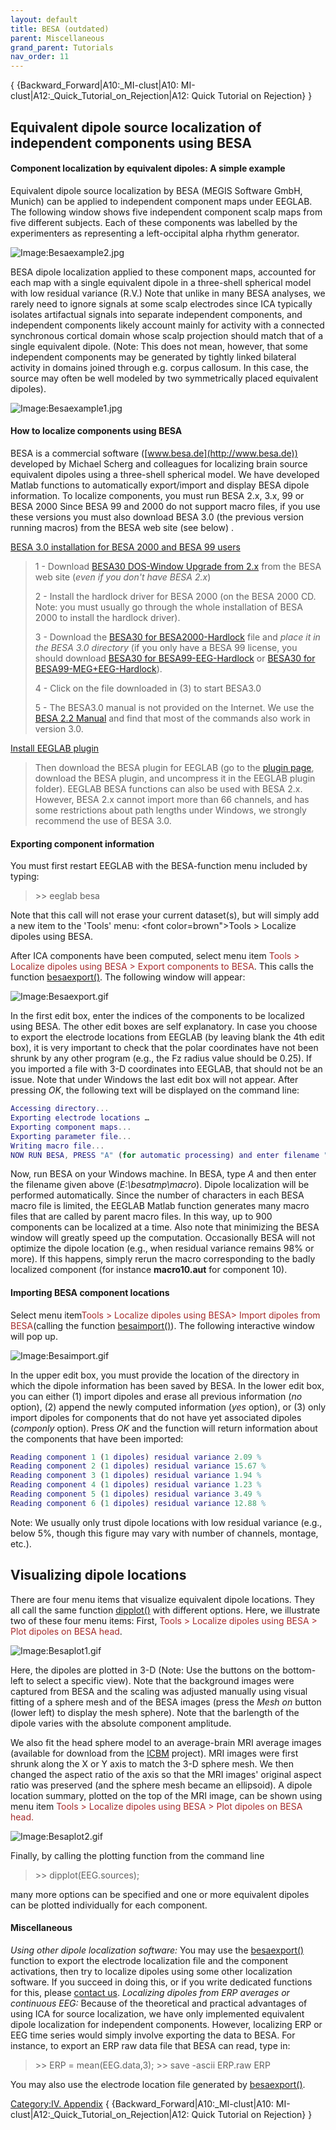 ```yaml
---
layout: default
title: BESA (outdated)
parent: Miscellaneous
grand_parent: Tutorials
nav_order: 11
---
```


{ {Backward_Forward\|A10:_MI-clust\|A10:
MI-clust\|A12:_Quick_Tutorial_on_Rejection\|A12: Quick Tutorial on
Rejection} }

Equivalent dipole source localization of independent components using BESA
--------------------------------------------------------------------------

#### Component localization by equivalent dipoles: A simple example

Equivalent dipole source localization by BESA (MEGIS Software GmbH,
Munich) can be applied to independent component maps under EEGLAB. The
following window shows five independent component scalp maps from five
different subjects. Each of these components was labelled by the
experimenters as representing a left-occipital alpha rhythm generator.


![Image:Besaexample2.jpg](/assets/images/Besaexample2.jpg)



BESA dipole localization applied to these component maps, accounted for
each map with a single equivalent dipole in a three-shell spherical
model with low residual variance (R.V.) Note that unlike in many BESA
analyses, we rarely need to ignore signals at some scalp electrodes
since ICA typically isolates artifactual signals into separate
independent components, and independent components likely account mainly
for activity with a connected synchronous cortical domain whose scalp
projection should match that of a single equivalent dipole. (Note: This
does not mean, however, that some independent components may be
generated by tightly linked bilateral activity in domains joined through
e.g. corpus callosum. In this case, the source may often be well modeled
by two symmetrically placed equivalent dipoles).


![Image:Besaexample1.jpg](/assets/images/Besaexample1.jpg)


#### How to localize components using BESA

BESA is a commercial software ([www.besa.de](http://www.besa.de))
developed by Michael Scherg and colleagues for localizing brain source
equivalent dipoles using a three-shell spherical model.
We have developed Matlab functions to automatically export/import and
display BESA dipole information. To localize components, you must run
BESA 2.x, 3.x, 99 or BESA 2000 Since BESA 99 and 2000 do not support
macro files, if you use these versions you must also download BESA 3.0
(the previous version running macros) from the BESA web site (see below)
.

<u>BESA 3.0 installation for BESA 2000 and BESA 99 users</u>

> 1 - Download [BESA30 DOS-Window Upgrade from
> 2.x](ftp://ftp.besa.de/updates/besa_version_3.0/besa30-dos-windows_upgrade_from_2x.exe)
> from the BESA web site (*even if you don't have BESA 2.x*)
>
> 2 - Install the hardlock driver for BESA 2000 (on the BESA 2000 CD.
> Note: you must usually go through the whole installation of BESA 2000
> to install the hardlock driver).
>
> 3 - Download the [BESA30 for
> BESA2000-Hardlock](ftp://ftp.besa.de/updates/besa_version_3.0/besa30_for_besa2000-hardlock.exe)
> file and *place it in the BESA 3.0 directory* (if you only have a BESA
> 99 license, you should download [BESA30 for
> BESA99-EEG-Hardlock](ftp://ftp.besa.de/updates/besa_version_3.0/besa30_for_besa99-eeg-hardlock.exe)
> or [BESA30 for
> BESA99-MEG+EEG-Hardlock](ftp://ftp.besa.de/updates/besa_version_3.0/besa30_for_besa99-meg+eeg-hardlock.exe)).
>
> 4 - Click on the file downloaded in (3) to start BESA3.0
>
> 5 - The BESA3.0 manual is not provided on the Internet. We use the
> [BESA 2.2
> Manual](ftp://ftp.besa.de/updates/besa_version_3.0/besa22_manuals.exe)
> and find that most of the commands also work in version 3.0.

<u>Install EEGLAB plugin</u>

> Then download the BESA plugin for EEGLAB (go to the [plugin
> page](http://sccn.ucsd.edu/eeglab/plugins.html), download the BESA
> plugin, and uncompress it in the EEGLAB plugin folder). EEGLAB BESA
> functions can also be used with BESA 2.x. However, BESA 2.x cannot
> import more than 66 channels, and has some restrictions about path
> lengths under Windows, we strongly recommend the use of BESA 3.0.

#### Exporting component information

You must first restart EEGLAB with the BESA-function menu included by
typing:

> \>\> eeglab besa

Note that this call will not erase your current dataset(s), but will
simply add a new item to the 'Tools' menu: <font color=brown">Tools \>
Localize dipoles using BESA</font>.

After ICA components have been computed, select menu item
<font color=brown>Tools \> Localize dipoles using BESA \> Export
components to BESA</font>. This calls the function
[besaexport()](http://sccn.ucsd.edu/eeglab/allfunctions/besaexport.html).
The following window will appear:


![Image:Besaexport.gif](/assets/images/Besaexport.gif)



In the first edit box, enter the indices of the components to be
localized using BESA. The other edit boxes are self explanatory. In case
you choose to export the electrode locations from EEGLAB (by leaving
blank the 4th edit box), it is very important to check that the polar
coordinates have not been shrunk by any other program (e.g., the Fz
radius value should be 0.25). If you imported a file with 3-D
coordinates into EEGLAB, that should not be an issue. Note that under
Windows the last edit box will not appear. After pressing *OK*, the
following text will be displayed on the command line:

``` matlab
Accessing directory...
Exporting electrode locations …
Exporting component maps...
Exporting parameter file...
Writing macro file...
NOW RUN BESA, PRESS "A" (for automatic processing) and enter filename "E:\besatmp\macro"
```

Now, run BESA on your Windows machine. In BESA, type *A* and then enter
the filename given above (*E:\\besatmp\\macro*). Dipole localization
will be performed automatically. Since the number of characters in each
BESA macro file is limited, the EEGLAB Matlab function generates many
macro files that are called by parent macro files. In this way, up to
900 components can be localized at a time. Also note that minimizing the
BESA window will greatly speed up the computation. Occasionally BESA
will not optimize the dipole location (e.g., when residual variance
remains 98% or more). If this happens, simply rerun the macro
corresponding to the badly localized component (for instance
**macro10.aut** for component 10).

#### Importing BESA component locations

Select menu item<font color=brown>Tools \> Localize dipoles using BESA\>
Import dipoles from BESA</font>(calling the function
[besaimport()](http://sccn.ucsd.edu/eeglab/allfunctions/besaimport.html)).
The following interactive window will pop up.


![Image:Besaimport.gif](/assets/images/Besaimport.gif)



In the upper edit box, you must provide the location of the directory in
which the dipole information has been saved by BESA. In the lower edit
box, you can either (1) import dipoles and erase all previous
information (*no* option), (2) append the newly computed information
(*yes* option), or (3) only import dipoles for components that do not
have yet associated dipoles (*componly* option). Press *OK* and the
function will return information about the components that have been
imported:

``` matlab
Reading component 1 (1 dipoles) residual variance 2.09 %
Reading component 2 (1 dipoles) residual variance 15.67 %
Reading component 3 (1 dipoles) residual variance 1.94 %
Reading component 4 (1 dipoles) residual variance 1.23 %
Reading component 5 (1 dipoles) residual variance 3.49 %
Reading component 6 (1 dipoles) residual variance 12.88 %
```

Note: We usually only trust dipole locations with low residual variance
(e.g., below 5%, though this figure may vary with number of channels,
montage, etc.).

Visualizing dipole locations
----------------------------

There are four menu items that visualize equivalent dipole locations.
They all call the same function
[dipplot()](http://sccn.ucsd.edu/eeglab/allfunctions/dipplot.html) with
different options. Here, we illustrate two of these four menu items:
First, <font color=brown>Tools \> Localize dipoles using BESA \> Plot
dipoles on BESA head</font>.


![Image:Besaplot1.gif](/assets/images/Besaplot1.gif)



Here, the dipoles are plotted in 3-D (Note: Use the buttons on the
bottom-left to select a specific view). Note that the background images
were captured from BESA and the scaling was adjusted manually using
visual fitting of a sphere mesh and of the BESA images (press the *Mesh
on* button (lower left) to display the mesh sphere). Note that the
barlength of the dipole varies with the absolute component amplitude.

We also fit the head sphere model to an average-brain MRI average images
(available for download from the
[ICBM](http://www.bic.mni.mcgill.ca/cgi/icbm_view/) project). MRI images
were first shrunk along the X or Y axis to match the 3-D sphere mesh. We
then changed the aspect ratio of the axis so that the MRI images'
original aspect ratio was preserved (and the sphere mesh became an
ellipsoid). A dipole location summary, plotted on the top of the MRI
image, can be shown using menu item <font color=brown>Tools \> Localize
dipoles using BESA \> Plot dipoles on BESA head.</font>


![Image:Besaplot2.gif](/assets/images/Besaplot2.gif)



Finally, by calling the plotting function from the command line


> \>\> dipplot(EEG.sources);


many more options can be specified and one or more equivalent dipoles
can be plotted individually for each component.

#### Miscellaneous

*Using other dipole localization software:* You may use the
[besaexport()](http://sccn.ucsd.edu/eeglab/allfunctions/besaexport.html)
function to export the electrode localization file and the component
activations, then try to localize dipoles using some other localization
software. If you succeed in doing this, or if you write dedicated
functions for this, please [contact us](mailto:eeglab@sccn.ucsd.edu).
*Localizing dipoles from ERP averages or continuous EEG:* Because of the
theoretical and practical advantages of using ICA for source
localization, we have only implemented equivalent dipole localization
for independent components. However, localizing ERP or EEG time series
would simply involve exporting the data to BESA. For instance, to export
an ERP raw data file that BESA can read, type in:

> \>\> ERP = mean(EEG.data,3);
> \>\> save -ascii ERP.raw ERP

You may also use the electrode location file generated by
[besaexport()](http://sccn.ucsd.edu/eeglab/allfunctions/besaexport.html).

[Category:IV. Appendix](/Category:IV._Appendix "wikilink") {
{Backward_Forward\|A10:_MI-clust\|A10:
MI-clust\|A12:_Quick_Tutorial_on_Rejection\|A12: Quick Tutorial on
Rejection} }
